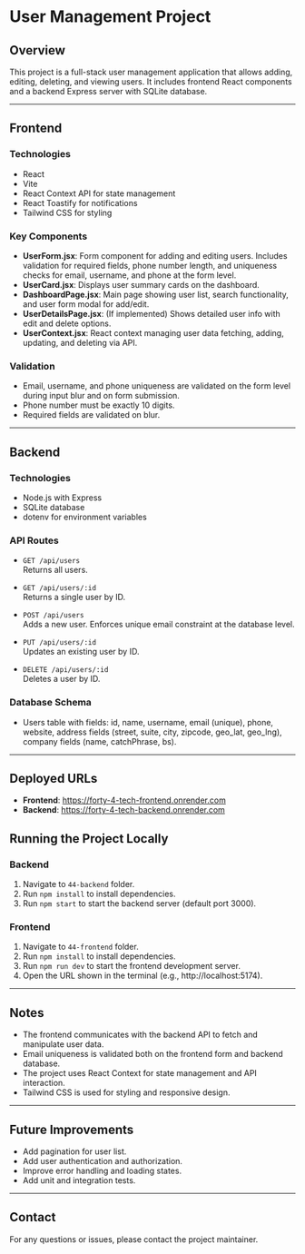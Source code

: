 # User Management Project

## Overview
This project is a full-stack user management application that allows adding, editing, deleting, and viewing users. It includes frontend React components and a backend Express server with SQLite database.

---

## Frontend

### Technologies
- React
- Vite
- React Context API for state management
- React Toastify for notifications
- Tailwind CSS for styling

### Key Components
- **UserForm.jsx**: Form component for adding and editing users. Includes validation for required fields, phone number length, and uniqueness checks for email, username, and phone at the form level.
- **UserCard.jsx**: Displays user summary cards on the dashboard.
- **DashboardPage.jsx**: Main page showing user list, search functionality, and user form modal for add/edit.
- **UserDetailsPage.jsx**: (If implemented) Shows detailed user info with edit and delete options.
- **UserContext.jsx**: React context managing user data fetching, adding, updating, and deleting via API.

### Validation
- Email, username, and phone uniqueness are validated on the form level during input blur and on form submission.
- Phone number must be exactly 10 digits.
- Required fields are validated on blur.

---

## Backend

### Technologies
- Node.js with Express
- SQLite database
- dotenv for environment variables

### API Routes

- `GET /api/users`  
  Returns all users.

- `GET /api/users/:id`  
  Returns a single user by ID.

- `POST /api/users`  
  Adds a new user. Enforces unique email constraint at the database level.

- `PUT /api/users/:id`  
  Updates an existing user by ID.

- `DELETE /api/users/:id`  
  Deletes a user by ID.

### Database Schema
- Users table with fields: id, name, username, email (unique), phone, website, address fields (street, suite, city, zipcode, geo_lat, geo_lng), company fields (name, catchPhrase, bs).

---

## Deployed URLs

- **Frontend**: https://forty-4-tech-frontend.onrender.com
- **Backend**: https://forty-4-tech-backend.onrender.com

## Running the Project Locally

### Backend
1. Navigate to `44-backend` folder.
2. Run `npm install` to install dependencies.
3. Run `npm start` to start the backend server (default port 3000).

### Frontend
1. Navigate to `44-frontend` folder.
2. Run `npm install` to install dependencies.
3. Run `npm run dev` to start the frontend development server.
4. Open the URL shown in the terminal (e.g., http://localhost:5174).

---

## Notes
- The frontend communicates with the backend API to fetch and manipulate user data.
- Email uniqueness is validated both on the frontend form and backend database.
- The project uses React Context for state management and API interaction.
- Tailwind CSS is used for styling and responsive design.

---

## Future Improvements
- Add pagination for user list.
- Add user authentication and authorization.
- Improve error handling and loading states.
- Add unit and integration tests.

---

## Contact
For any questions or issues, please contact the project maintainer.
